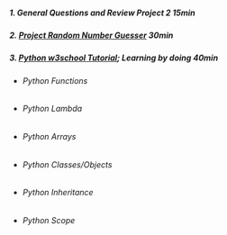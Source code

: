 ##### 1. General Questions and Review Project 2 15min
##### 2. [Project Random Number Guesser](https://replit.com/@German1212/STADS-Python-Course#Project%203%20Random%20Number%20Guesser/task.md) 30min
##### 3. [Python w3school Tutorial](https://www.w3schools.com/python/); Learning by doing 40min
   - ###### Python Functions
   - ###### Python Lambda
   - ###### Python Arrays
   - ###### Python Classes/Objects
   - ###### Python Inheritance
   - ###### Python Scope
